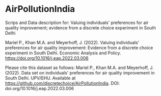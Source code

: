 # AirPollutionIndia
Scrips and Data description for:  Valuing individuals' preferences for air quality improvement; evidence from a discrete choice experiment in South Delhi

Mariel P., Khan M.A. and Meyerhoff, J. (2022). Valuing individuals' preferences for air quality improvement: Evidence from a discrete choice experiment in South Delhi. Economic Analysis and Policy. https://doi.org/10.1016/j.eap.2022.03.006

Please cite this dataset as follows: Mariel P., Khan M.A. and Meyerhoff, J. (2022). Data set on individuals' preferences for air quality improvement in South Delhi. UPV/EHU. Available at https://github.com/discretechoice/AirPollutionIndia. DOI: doi.org/10.1016/j.eap.2022.03.006
